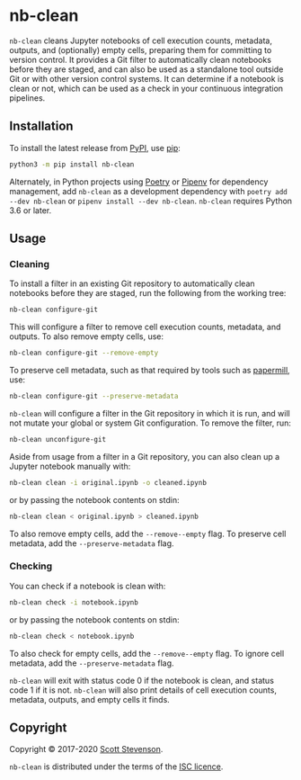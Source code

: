 # nb-clean

`nb-clean` cleans Jupyter notebooks of cell execution counts, metadata, outputs,
and (optionally) empty cells, preparing them for committing to version control.
It provides a Git filter to automatically clean notebooks before they are
staged, and can also be used as a standalone tool outside Git or with other
version control systems. It can determine if a notebook is clean or not, which
can be used as a check in your continuous integration pipelines.

## Installation

To install the latest release from [PyPI], use [pip]:

```bash
python3 -m pip install nb-clean
```

Alternately, in Python projects using [Poetry] or [Pipenv] for dependency
management, add `nb-clean` as a development dependency with
`poetry add --dev nb-clean` or `pipenv install --dev nb-clean`. `nb-clean`
requires Python 3.6 or later.

## Usage

### Cleaning

To install a filter in an existing Git repository to automatically clean
notebooks before they are staged, run the following from the working tree:

```bash
nb-clean configure-git
```

This will configure a filter to remove cell execution counts, metadata, and
outputs. To also remove empty cells, use:

```bash
nb-clean configure-git --remove-empty
```

To preserve cell metadata, such as that required by tools such as [papermill],
use:

```bash
nb-clean configure-git --preserve-metadata
```

`nb-clean` will configure a filter in the Git repository in which it is run, and
will not mutate your global or system Git configuration. To remove the filter,
run:

```bash
nb-clean unconfigure-git
```

Aside from usage from a filter in a Git repository, you can also clean up a
Jupyter notebook manually with:

```bash
nb-clean clean -i original.ipynb -o cleaned.ipynb
```

or by passing the notebook contents on stdin:

```bash
nb-clean clean < original.ipynb > cleaned.ipynb
```

To also remove empty cells, add the `--remove--empty` flag. To preserve cell
metadata, add the `--preserve-metadata` flag.

### Checking

You can check if a notebook is clean with:

```bash
nb-clean check -i notebook.ipynb
```

or by passing the notebook contents on stdin:

```bash
nb-clean check < notebook.ipynb
```

To also check for empty cells, add the `--remove--empty` flag. To ignore cell
metadata, add the `--preserve-metadata` flag.

`nb-clean` will exit with status code 0 if the notebook is clean, and status
code 1 if it is not. `nb-clean` will also print details of cell execution
counts, metadata, outputs, and empty cells it finds.

## Copyright

Copyright © 2017-2020 [Scott Stevenson].

`nb-clean` is distributed under the terms of the [ISC licence].

[isc licence]: https://opensource.org/licenses/ISC
[papermill]: https://papermill.readthedocs.io/
[pip]: https://pip.pypa.io/
[pipenv]: https://pipenv.readthedocs.io/
[poetry]: https://python-poetry.org/
[pypi]: https://pypi.org/project/nb-clean/
[scott stevenson]: https://scott.stevenson.io
